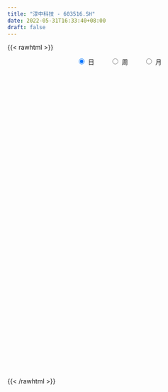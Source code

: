 ```yaml
---
title: "淳中科技 - 603516.SH"
date: 2022-05-31T16:33:40+08:00
draft: false
---
```

{{< rawhtml >}}
    <div style="text-align: center">
        <label style="padding: 1rem;"><input style="margin-right: .5rem" type="radio" name="period" value="D" checked onclick="period_change(this)">日</label>
        <label style="padding: 1rem;"><input style="margin-right: .5rem" type="radio" name="period" value="W" onclick="period_change(this)">周</label>
        <label style="padding: 1rem;"><input style="margin-right: .5rem" type="radio" name="period" value="M" onclick="period_change(this)">月</label>
    </div>
    <div id="chart" style="height: 700px;"></div> 
    <script type="text/javascript">
        const D_v = [8232.01,8136.2,12655.32,11008.61,21297.08,25964.96,22397.15,18623.78,17576.08,10873.96,8667.61,12716.61,11615.35,15107.72,12276.19,26675.96,29258.51,22605.55,11123.27,12324.74,16490.26,17146.35,29547.67,24814.58,22992.19,21947.55,17891.26,17145.14,23410.01,17383.6,16109.15,11382.28,12130.81,25336.29,18485.61,21166.05,26287.69,30319.69,12759.99,9424.96,10066.76,8450.8,14847.33,10930.56,9293.74,12063.27,13335.66,13844.27,18517.15,13749.03,22894.95,23683.69,47711.72,50146.65,42239.18,45461.38,26025.44,36947.02,86386.12,50210.1,43136.54,23296.55,26211.21,16560.08,25133.29,16853.48,19940.46,21852.61,10155.94,16310.23,8770.66,16301.83,16209.45,12284.4,7402.03,13446.4,9435.93,14311.3,19804.44,8092.04,10099.43,12266.6,8578.37,9110.71,7877.93,7381.0,4807.84,4885.95,4530.2,11928.18,4182.83,7259.6,7171.12,4591.12,3696.08,4671.76,5402.0,3645.0,3696.2,3298.8,10953.02,5382.48,8402.28,9672.02,3590.23,13866.38,16902.04,6644.08,3627.67,5591.07,5996.0,4159.98,5947.18,14958.15,6882.04,5446.21,5766.0,7950.52,8924.09,8929.6,23709.6,19165.79,11663.8,8360.7,10682.66,11112.12,9643.8,10693.24,7126.6,8062.8,54974.89,16552.7,16042.72,7521.48,13520.2,68783.41,143596.69,93448.9,140517.53,141464.08,72880.95,60236.53,40727.88,184558.37,140700.49,59249.27,51263.55,38074.38,59673.01,32583.69,42496.59,37605.74,29996.8,33202.0,51845.78,38494.0,27501.16,29048.32,28454.7,39190.83,18759.91,19571.4,18478.24,38757.04,25854.6,23405.59,34052.8,26213.8,15818.48,21147.0,13417.2,22123.39,27404.2,18971.87,14479.2,16619.53,16156.0,18002.88,14361.69,21172.86,17477.49,19882.47,12621.37,42535.04,27873.68,25335.88,30897.0,22055.8,18300.28,16665.83,19643.36,14861.45,17377.6,23523.2,19085.85,25307.77,20815.87,22624.32,25750.0,20747.04,28180.33,25301.44,17282.82,23953.8,23243.64,15403.32,17137.41,16047.74,14381.6,15074.84,14883.76,16411.9,12357.71,14913.66,22201.02,17369.19,16809.24,12985.44,13190.8,18676.44,12273.6,11830.4,11433.7,27877.51,28161.71,23665.92,31372.8,22376.14,17828.48,18209.68,33024.71,36953.6,29030.07,16214.68,14417.58,27197.6,17124.0,11500.06,13395.0,87504.6,58032.27,35875.0,46919.42,99676.06,82535.66,34869.92,26370.3,22841.6,18731.5,23138.54]
const D_histogram = [0.0,-0.0476335043,-0.0924335261,-0.0952906608,-0.1291574851,-0.0913843555,-0.0637619045,-0.0124635358,0.0278223621,0.0157877414,-0.0040096919,-0.0370197128,-0.016329019,0.0137814802,0.0137119761,0.034188992,0.0012094442,-0.0685656246,-0.1168545991,-0.0999816887,-0.1081129423,-0.0679365338,0.0243836608,0.0391922726,0.0070605412,-0.0189816748,-0.0498244164,-0.080063026,-0.0561375619,-0.0727158649,-0.1055032144,-0.1214232716,-0.1338030668,-0.0740613568,-0.0422840548,0.0017434896,0.0630392726,0.1311761344,0.1546045579,0.1396487562,0.1268059409,0.1106492794,0.0522755155,0.0173898835,-0.0122676781,-0.0514821378,-0.1070474401,-0.1321029588,-0.1846799123,-0.1924068254,-0.201894452,-0.1375698537,0.0019266327,0.1360905229,0.1523933898,0.092995879,0.1037520845,0.178362255,0.1269695632,0.0817386384,0.021239471,-0.0181244836,-0.0759789704,-0.1102570793,-0.1628030913,-0.1860720937,-0.1561234622,-0.1291328838,-0.0950911715,-0.0581977359,-0.0344774681,-0.0020098723,-0.01025072,0.0147395848,0.0234833949,0.0315644651,0.0475095067,0.0780905521,0.1066637262,0.1171956209,0.1143495531,0.0879588023,0.0574003948,0.0307169443,0.012168914,0.0046870405,0.0063989886,0.0187851866,0.0290265434,0.0285392186,0.0187798296,-0.0232725088,-0.0388015077,-0.0274097389,-0.0140892859,-0.003991381,0.0161066124,0.0238323298,0.0258456831,0.022237947,0.0014544627,-0.0133410219,-0.0179294704,0.0092286309,0.0253819145,-0.0007413428,-0.0645253921,-0.1139558442,-0.1270902384,-0.1146141544,-0.1065365988,-0.0807132711,-0.0449369768,0.0065811933,0.0238901708,0.0520127674,0.0846949372,0.1026550507,0.1120948152,0.1398860204,0.1874360004,0.1924263851,0.1612661283,0.157603976,0.1672446255,0.1667931745,0.1540118377,0.1275608491,0.1055398494,0.0590082859,0.0815265517,0.09330808,0.0668143124,0.0426408547,-0.0115063149,0.0619629724,0.2045348672,0.2677730381,0.4183916647,0.4237571978,0.40014093,0.3029024126,0.2366270059,0.3061486654,0.2401969264,0.167458426,0.0932721027,0.0061874594,-0.124552748,-0.2165950695,-0.2389478478,-0.2641694897,-0.2572987559,-0.2162958851,-0.1561815212,-0.1758902645,-0.1927977841,-0.2279389054,-0.20758249,-0.1875095903,-0.1619723803,-0.1697112914,-0.1755676432,-0.1174933566,-0.1123760835,-0.113519551,-0.1727942649,-0.1741142895,-0.1825244237,-0.2352628146,-0.2623429145,-0.3151916405,-0.3230435799,-0.3209769905,-0.2838566327,-0.2198036831,-0.1774518192,-0.1712007865,-0.1467733469,-0.1332080062,-0.0980318896,-0.0753732781,-0.0421439286,0.0443239892,0.0705268818,0.0969128505,0.0873288039,0.0949931905,0.0915415545,0.1086705221,0.1250196132,0.1203054229,0.1023684829,0.0561610585,0.0114529538,-0.0450396607,-0.0751454271,-0.0844549284,-0.1226666603,-0.1767174278,-0.1634949184,-0.1385109769,-0.1096572366,-0.0533158249,-0.0289667254,-0.0051904999,0.000699451,0.012611752,0.0307853673,0.0236531887,0.0448480609,0.0700570844,0.0787510697,0.0889859137,0.0800274786,0.0505449747,-0.005413122,-0.0067030447,-0.0219040349,-0.0211606759,-0.0267070958,-0.0126592468,0.0048192181,-0.0046867149,-0.0381210495,-0.0684146428,-0.1463880738,-0.2065823104,-0.2006078216,-0.2062973919,-0.1602318825,-0.0831578896,-0.0218336655,0.0371115049,0.0882574952,0.1347598621,0.157437931,0.1698962495,0.246997146,0.2647302731,0.2650349586,0.2431382442,0.2442767463,0.2504619087,0.1761755292,0.114964334,0.0699942075,0.0463360185,0.0365321546,0.0454152334]
const D_fast = [0.0,-0.0595418803,-0.1274502837,-0.1541300836,-0.2202862792,-0.2053592384,-0.1936772635,-0.1454947788,-0.0982532904,-0.1063409757,-0.127140832,-0.1694057811,-0.152797342,-0.1192414728,-0.1158829829,-0.086858719,-0.1195359057,-0.2064523807,-0.283955005,-0.2920775168,-0.3272370059,-0.3040447309,-0.2056286211,-0.1810219411,-0.2113885372,-0.2421761719,-0.2854750176,-0.3357293838,-0.3258383101,-0.3605955794,-0.4197587324,-0.4660346075,-0.5118651694,-0.4706387986,-0.4494325104,-0.4049690936,-0.3279134924,-0.226982597,-0.164903034,-0.1449466466,-0.1260879768,-0.1145823183,-0.1598872034,-0.1904253646,-0.2231498457,-0.2752348398,-0.3575620022,-0.4156432605,-0.5143901921,-0.5702188115,-0.6301800511,-0.6002479163,-0.4602697717,-0.2920832508,-0.2376820364,-0.2738305774,-0.2371363509,-0.1179356166,-0.1375859175,-0.1623821827,-0.2175714824,-0.2614665579,-0.3383157873,-0.400158166,-0.4934049509,-0.5631919767,-0.5722742108,-0.5775668533,-0.5672979339,-0.5449539323,-0.5298530315,-0.4978879037,-0.5086914315,-0.4800162304,-0.4654015717,-0.4494293852,-0.4216069669,-0.3715032835,-0.3162641778,-0.2764333779,-0.2506920574,-0.2550931077,-0.2713014165,-0.2903056309,-0.3058114327,-0.312121546,-0.3088098508,-0.2917273562,-0.2742293635,-0.2675818837,-0.2726463153,-0.3205167809,-0.3457461567,-0.3412068226,-0.3314086911,-0.3223086315,-0.2981839849,-0.2845001851,-0.2760254111,-0.2740736604,-0.294493529,-0.3126242691,-0.3216950852,-0.2922298262,-0.269731064,-0.296039657,-0.3759550543,-0.4538744675,-0.4987814212,-0.5149588759,-0.53351547,-0.52787046,-0.5033284099,-0.4501649415,-0.4268834213,-0.3857576329,-0.3319017288,-0.2882778526,-0.2508143843,-0.188051674,-0.0936426939,-0.0405457129,-0.0313894377,0.004349404,0.0558012099,0.0970480526,0.1227696751,0.1282088988,0.1325728615,0.1007933695,0.1436932732,0.1788018215,0.169011632,0.155498388,0.0984746397,0.1874346701,0.3811402817,0.5113217121,0.7665382548,0.8778430874,0.9542620521,0.9327491378,0.9256304826,1.0716893085,1.065786801,1.0349129072,0.9840446096,0.898506831,0.7366284367,0.5904373478,0.5083476075,0.4170835933,0.359629638,0.3465585376,0.3676275212,0.3039462118,0.2388392461,0.1467133985,0.1151741913,0.0883696935,0.0734138085,0.0232470745,-0.0265011881,0.0021997594,-0.0207769885,-0.0503003437,-0.1527736238,-0.1976222208,-0.2516634609,-0.3632175555,-0.455883384,-0.5875300201,-0.6761428544,-0.7543205127,-0.7881643131,-0.7790622842,-0.7810733752,-0.817622539,-0.8298884362,-0.8496250971,-0.8389569528,-0.8351416608,-0.8124482935,-0.7148993784,-0.6710647654,-0.6204505841,-0.6082024297,-0.5767897454,-0.5573559928,-0.5130593948,-0.4654554003,-0.4400932348,-0.4324380541,-0.4646052139,-0.5064500802,-0.5742026099,-0.623094733,-0.6535179664,-0.7223963634,-0.8206264879,-0.8482777081,-0.8579215107,-0.8564820796,-0.8134696241,-0.796362206,-0.7738836055,-0.7678187918,-0.7527535528,-0.7268835956,-0.7281024771,-0.6956955897,-0.6529722951,-0.6245905424,-0.59210922,-0.5810607854,-0.5979070456,-0.6552184228,-0.6581841066,-0.6788611056,-0.6834079155,-0.6956311095,-0.6847480721,-0.6660648027,-0.6767424144,-0.7197070115,-0.7671042654,-0.8816747149,-0.993514529,-1.0376919956,-1.0949559139,-1.0889483751,-1.0326638547,-0.9767980469,-0.9085750003,-0.8353646362,-0.7551723038,-0.6931347522,-0.6382023713,-0.4993521882,-0.4154364928,-0.3488730677,-0.3099852211,-0.2477775325,-0.1789768929,-0.2092193901,-0.2416895017,-0.2691610764,-0.2812352607,-0.281906086,-0.2616691988]
const D_slow = [0.0,-0.0119083761,-0.0350167576,-0.0588394228,-0.0911287941,-0.113974883,-0.1299153591,-0.133031243,-0.1260756525,-0.1221287171,-0.1231311401,-0.1323860683,-0.1364683231,-0.133022953,-0.129594959,-0.121047711,-0.1207453499,-0.1378867561,-0.1671004059,-0.192095828,-0.2191240636,-0.2361081971,-0.2300122819,-0.2202142137,-0.2184490784,-0.2231944971,-0.2356506012,-0.2556663577,-0.2697007482,-0.2878797144,-0.314255518,-0.3446113359,-0.3780621026,-0.3965774418,-0.4071484555,-0.4067125831,-0.390952765,-0.3581587314,-0.3195075919,-0.2845954029,-0.2528939176,-0.2252315978,-0.2121627189,-0.207815248,-0.2108821676,-0.223752702,-0.250514562,-0.2835403017,-0.3297102798,-0.3778119861,-0.4282855991,-0.4626780626,-0.4621964044,-0.4281737737,-0.3900754262,-0.3668264565,-0.3408884354,-0.2962978716,-0.2645554808,-0.2441208212,-0.2388109534,-0.2433420743,-0.2623368169,-0.2899010867,-0.3306018596,-0.377119883,-0.4161507486,-0.4484339695,-0.4722067624,-0.4867561964,-0.4953755634,-0.4958780315,-0.4984407115,-0.4947558153,-0.4888849665,-0.4809938503,-0.4691164736,-0.4495938356,-0.422927904,-0.3936289988,-0.3650416105,-0.34305191,-0.3287018113,-0.3210225752,-0.3179803467,-0.3168085866,-0.3152088394,-0.3105125428,-0.3032559069,-0.2961211023,-0.2914261449,-0.2972442721,-0.306944649,-0.3137970837,-0.3173194052,-0.3183172505,-0.3142905974,-0.3083325149,-0.3018710941,-0.2963116074,-0.2959479917,-0.2992832472,-0.3037656148,-0.3014584571,-0.2951129785,-0.2952983142,-0.3114296622,-0.3399186232,-0.3716911828,-0.4003447214,-0.4269788711,-0.4471571889,-0.4583914331,-0.4567461348,-0.4507735921,-0.4377704003,-0.416596666,-0.3909329033,-0.3629091995,-0.3279376944,-0.2810786943,-0.232972098,-0.192655566,-0.153254572,-0.1114434156,-0.069745122,-0.0312421625,0.0006480497,0.0270330121,0.0417850836,0.0621667215,0.0854937415,0.1021973196,0.1128575333,0.1099809545,0.1254716977,0.1766054145,0.243548674,0.3481465901,0.4540858896,0.5541211221,0.6298467252,0.6890034767,0.7655406431,0.8255898747,0.8674544812,0.8907725068,0.8923193717,0.8611811847,0.8070324173,0.7472954553,0.6812530829,0.6169283939,0.5628544227,0.5238090424,0.4798364762,0.4316370302,0.3746523039,0.3227566814,0.2758792838,0.2353861887,0.1929583659,0.1490664551,0.1196931159,0.0915990951,0.0632192073,0.0200206411,-0.0235079313,-0.0691390372,-0.1279547409,-0.1935404695,-0.2723383796,-0.3530992746,-0.4333435222,-0.5043076804,-0.5592586011,-0.603621556,-0.6464217526,-0.6831150893,-0.7164170909,-0.7409250633,-0.7597683828,-0.7703043649,-0.7592233676,-0.7415916472,-0.7173634346,-0.6955312336,-0.671782936,-0.6488975473,-0.6217299168,-0.5904750135,-0.5603986578,-0.534806537,-0.5207662724,-0.517903034,-0.5291629491,-0.5479493059,-0.569063038,-0.5997297031,-0.6439090601,-0.6847827897,-0.7194105339,-0.746824843,-0.7601537992,-0.7673954806,-0.7686931056,-0.7685182428,-0.7653653048,-0.757668963,-0.7517556658,-0.7405436506,-0.7230293795,-0.7033416121,-0.6810951336,-0.661088264,-0.6484520203,-0.6498053008,-0.651481062,-0.6569570707,-0.6622472397,-0.6689240136,-0.6720888253,-0.6708840208,-0.6720556995,-0.6815859619,-0.6986896226,-0.7352866411,-0.7869322187,-0.8370841741,-0.888658522,-0.9287164926,-0.949505965,-0.9549643814,-0.9456865052,-0.9236221314,-0.8899321659,-0.8505726831,-0.8080986208,-0.7463493343,-0.680166766,-0.6139080263,-0.5531234653,-0.4920542787,-0.4294388015,-0.3853949193,-0.3566538358,-0.3391552839,-0.3275712792,-0.3184382406,-0.3070844322]
const D_data = [['2021-05-20', 22.1966, 22.4323, 21.8823, 22.4814],['2021-05-21', 22.5207, 21.6859, 21.6564, 22.5895],['2021-05-24', 21.5975, 21.4109, 21.2636, 21.8823],['2021-05-25', 21.4895, 21.7252, 21.4305, 21.8332],['2021-05-26', 21.8136, 21.1359, 21.018, 21.8136],['2021-05-27', 21.1261, 21.9413, 21.018, 21.9707],['2021-05-28', 21.9413, 21.9118, 21.6073, 22.4913],['2021-05-31', 21.8136, 22.3734, 21.7547, 22.56],['2021-06-01', 22.5306, 22.4716, 22.1181, 22.8645],['2021-06-02', 22.4716, 21.8922, 21.8922, 22.4814],['2021-06-03', 21.9118, 21.6957, 21.6172, 22.0198],['2021-06-04', 21.5877, 21.352, 21.1752, 21.7547],['2021-06-07', 21.5091, 21.9511, 21.46, 21.9707],['2021-06-08', 22.0591, 22.1868, 21.7939, 22.4814],['2021-06-09', 22.285, 21.8823, 21.6859, 22.3832],['2021-06-10', 21.7154, 22.1966, 21.4698, 22.285],['2021-06-11', 22.2654, 21.4895, 21.3618, 22.4422],['2021-06-15', 21.4109, 20.7038, 20.5466, 21.6073],['2021-06-16', 20.7332, 20.5564, 20.4288, 21.018],['2021-06-17', 20.635, 21.1752, 20.4582, 21.2341],['2021-06-18', 21.1064, 20.7725, 20.4779, 21.1064],['2021-06-21', 20.7627, 21.3618, 20.7038, 21.4895],['2021-06-22', 21.2439, 22.3243, 21.2439, 22.3931],['2021-06-23', 22.2654, 21.6368, 21.5091, 22.2654],['2021-06-24', 21.8529, 20.9886, 20.7332, 21.8529],['2021-06-25', 20.9198, 20.8707, 20.7627, 21.3323],['2021-06-28', 20.8118, 20.5957, 20.5368, 20.91],['2021-06-29', 20.5859, 20.3502, 20.2421, 20.8118],['2021-06-30', 20.3698, 20.9198, 20.2814, 21.0082],['2021-07-01', 20.9395, 20.3404, 20.3305, 20.9984],['2021-07-02', 20.3109, 19.8886, 19.7118, 20.4975],['2021-07-05', 19.7412, 19.8296, 19.6627, 19.9868],['2021-07-06', 19.8296, 19.643, 19.4859, 19.9966],['2021-07-07', 19.702, 20.5368, 19.5645, 20.7725],['2021-07-08', 20.6645, 20.3305, 20.0064, 20.6645],['2021-07-09', 20.1537, 20.6154, 19.7412, 20.7234],['2021-07-12', 20.7136, 21.0868, 20.36, 21.4109],['2021-07-13', 21.293, 21.5484, 20.8511, 21.7055],['2021-07-14', 21.5582, 21.3029, 21.2636, 21.6466],['2021-07-15', 21.3029, 20.9198, 20.8413, 21.4993],['2021-07-16', 20.8707, 20.9395, 20.7234, 21.2538],['2021-07-19', 20.9395, 20.8805, 20.5564, 21.077],['2021-07-20', 20.7627, 20.1832, 20.1341, 20.9198],['2021-07-21', 20.193, 20.2225, 20.1832, 20.4877],['2021-07-22', 20.2323, 20.085, 19.9377, 20.36],['2021-07-23', 20.085, 19.7216, 19.6037, 20.2323],['2021-07-26', 19.7216, 19.1618, 19.0145, 19.8395],['2021-07-27', 19.1225, 19.1912, 19.1225, 19.7609],['2021-07-28', 19.2796, 18.4644, 18.1109, 19.368],['2021-07-29', 18.6609, 18.6609, 18.4153, 18.818],['2021-07-30', 18.6805, 18.3761, 18.0716, 18.7296],['2021-08-02', 18.543, 19.2502, 18.3761, 19.2895],['2021-08-03', 19.1028, 20.6252, 19.1028, 20.9788],['2021-08-04', 20.3305, 21.293, 20.3305, 21.902],['2021-08-05', 21.2243, 20.2814, 20.252, 21.293],['2021-08-06', 20.2029, 19.26, 18.2582, 20.2912],['2021-08-09', 19.5252, 20.0359, 19.1323, 20.1145],['2021-08-10', 19.9377, 21.1359, 19.7511, 21.3814],['2021-08-11', 19.9377, 19.702, 19.1028, 19.9377],['2021-08-12', 19.7216, 19.5645, 19.3975, 20.3305],['2021-08-13', 19.6234, 19.093, 18.7689, 19.7609],['2021-08-16', 18.985, 19.0537, 18.7984, 19.26],['2021-08-17', 19.0537, 18.4841, 18.4153, 19.1028],['2021-08-18', 18.268, 18.4153, 18.268, 18.6412],['2021-08-19', 18.1011, 17.7966, 17.6984, 18.1011],['2021-08-20', 17.826, 17.7671, 17.7082, 18.0912],['2021-08-23', 17.7769, 18.2582, 17.7769, 18.2778],['2021-08-24', 18.268, 18.1993, 18.1305, 18.4546],['2021-08-25', 18.1993, 18.2975, 18.1011, 18.3466],['2021-08-26', 18.1796, 18.3957, 18.1796, 18.7591],['2021-08-27', 18.3073, 18.2877, 18.2189, 18.4644],['2021-08-30', 18.5037, 18.4644, 18.2287, 18.543],['2021-08-31', 18.4546, 17.9439, 17.7868, 18.4546],['2021-09-01', 17.9734, 18.3368, 17.8555, 18.5136],['2021-09-02', 18.4546, 18.1698, 18.0421, 18.4546],['2021-09-03', 18.0814, 18.16, 17.9636, 18.4153],['2021-09-06', 18.1698, 18.2877, 18.0028, 18.3171],['2021-09-07', 18.2877, 18.5823, 18.2877, 18.7984],['2021-09-08', 18.5037, 18.7296, 18.5037, 19.0243],['2021-09-09', 18.7787, 18.6412, 18.5725, 18.8082],['2021-09-10', 18.7002, 18.5332, 18.3761, 18.7002],['2021-09-13', 18.5234, 18.1894, 18.1305, 18.5234],['2021-09-14', 18.1502, 17.993, 17.9734, 18.3269],['2021-09-15', 18.0225, 17.8752, 17.7671, 18.1011],['2021-09-16', 17.8948, 17.826, 17.7573, 18.0028],['2021-09-17', 17.8752, 17.8555, 17.7278, 17.9636],['2021-09-22', 17.7868, 17.9144, 17.7082, 17.9636],['2021-09-23', 17.8948, 18.0519, 17.8948, 18.1698],['2021-09-24', 18.0519, 18.0618, 17.9439, 18.1698],['2021-09-27', 18.0618, 17.9341, 17.3841, 18.2091],['2021-09-28', 17.7671, 17.7671, 17.6787, 17.993],['2021-09-29', 17.6787, 17.1778, 17.0501, 17.6787],['2021-09-30', 17.1778, 17.2859, 16.9814, 17.3448],['2021-10-08', 17.3644, 17.5412, 17.2073, 17.5903],['2021-10-11', 17.5609, 17.5707, 17.4725, 17.6885],['2021-10-12', 17.4725, 17.5412, 17.1877, 17.5805],['2021-10-13', 17.5412, 17.7082, 17.3841, 17.7671],['2021-10-14', 17.7082, 17.6002, 17.5412, 17.7278],['2021-10-15', 17.718, 17.5314, 17.3939, 17.718],['2021-10-18', 17.4528, 17.4332, 17.2662, 17.4921],['2021-10-19', 17.2859, 17.1189, 16.8734, 17.2859],['2021-10-20', 17.1189, 17.0501, 16.9028, 17.168],['2021-10-21', 17.0305, 17.0698, 16.7064, 17.1385],['2021-10-22', 16.9912, 17.4823, 16.9028, 17.6394],['2021-10-25', 17.5314, 17.4332, 17.1975, 17.6296],['2021-10-26', 17.3841, 16.8439, 16.726, 17.3841],['2021-10-27', 16.7457, 16.0582, 15.96, 16.8144],['2021-10-28', 16.1957, 15.8126, 15.7144, 16.1957],['2021-10-29', 15.8912, 15.9501, 15.8126, 16.0582],['2021-11-01', 15.9501, 16.1171, 15.793, 16.1859],['2021-11-02', 16.1662, 15.9698, 15.793, 16.2644],['2021-11-03', 15.9698, 16.1466, 15.9698, 16.2153],['2021-11-04', 16.1073, 16.3234, 16.1073, 16.4118],['2021-11-05', 16.3921, 16.6769, 16.2841, 16.9323],['2021-11-08', 16.6868, 16.3823, 16.3135, 16.7948],['2021-11-09', 16.3823, 16.6082, 16.3528, 16.6769],['2021-11-10', 16.6082, 16.8243, 16.4903, 16.893],['2021-11-11', 16.7948, 16.7948, 16.7162, 16.9716],['2021-11-12', 16.9126, 16.7948, 16.6966, 16.9323],['2021-11-15', 16.8341, 17.1778, 16.8243, 17.1778],['2021-11-16', 17.2171, 17.718, 17.168, 17.8555],['2021-11-17', 17.6493, 17.443, 17.168, 17.718],['2021-11-18', 17.4528, 17.0305, 16.893, 17.5903],['2021-11-19', 17.0698, 17.3841, 17.0698, 17.4823],['2021-11-22', 17.3644, 17.6787, 17.3055, 17.7769],['2021-11-23', 17.5412, 17.6984, 17.5412, 17.826],['2021-11-24', 17.6984, 17.6296, 17.4921, 17.8555],['2021-11-25', 17.5805, 17.4627, 17.3841, 17.8162],['2021-11-26', 17.61, 17.4823, 17.1385, 17.61],['2021-11-29', 17.3644, 17.06, 16.9912, 17.3644],['2021-11-30', 17.2073, 17.9243, 17.06, 18.6412],['2021-12-01', 17.8555, 17.9636, 17.718, 18.0323],['2021-12-02', 18.0323, 17.5216, 17.5118, 18.0519],['2021-12-03', 17.61, 17.4725, 17.3055, 17.6787],['2021-12-06', 17.4332, 16.9126, 16.8341, 17.5412],['2021-12-07', 16.9126, 18.6019, 16.9126, 18.6019],['2021-12-08', 18.3859, 20.1832, 18.0323, 20.4582],['2021-12-09', 19.3582, 19.9671, 19.2502, 20.2912],['2021-12-10', 20.5564, 21.9609, 20.4582, 21.9609],['2021-12-13', 23.0806, 20.9591, 20.6154, 23.4243],['2021-12-14', 20.7725, 20.9493, 20.0162, 21.077],['2021-12-15', 20.635, 20.0654, 19.9377, 20.7627],['2021-12-16', 20.0654, 20.3207, 19.8395, 20.3502],['2021-12-17', 20.5761, 22.3538, 20.5761, 22.3538],['2021-12-20', 21.902, 20.9984, 20.9198, 23.4243],['2021-12-21', 21.3225, 20.8216, 20.4975, 21.7841],['2021-12-22', 20.8118, 20.635, 20.0752, 21.018],['2021-12-23', 20.6055, 20.2029, 20.0064, 20.6055],['2021-12-24', 20.2618, 19.1421, 18.9162, 20.4091],['2021-12-27', 19.0537, 19.0046, 18.3859, 19.1028],['2021-12-28', 19.0439, 19.4957, 18.9162, 19.643],['2021-12-29', 19.3484, 19.2305, 19.0341, 19.6234],['2021-12-30', 19.1814, 19.4662, 19.0636, 19.7805],['2021-12-31', 19.2993, 19.918, 19.2796, 20.2323],['2022-01-04', 20.1046, 20.36, 19.643, 20.8216],['2022-01-05', 20.3796, 19.4073, 19.2403, 20.3796],['2022-01-06', 19.3778, 19.26, 19.1028, 19.5743],['2022-01-07', 19.26, 18.7787, 18.7787, 19.6234],['2022-01-10', 18.7787, 19.3091, 18.6609, 19.4662],['2022-01-11', 19.4859, 19.2993, 19.2305, 20.193],['2022-01-12', 19.2305, 19.3877, 19.0832, 19.7412],['2022-01-13', 19.3287, 18.9162, 18.8966, 19.4859],['2022-01-14', 18.8966, 18.7886, 18.7591, 19.2502],['2022-01-17', 18.9555, 19.6332, 18.8278, 19.8591],['2022-01-18', 19.6332, 19.0636, 19.0537, 19.8002],['2022-01-19', 19.0636, 18.9162, 18.6805, 19.26],['2022-01-20', 18.9162, 17.9144, 17.6787, 19.0046],['2022-01-21', 17.9243, 18.3368, 17.9144, 18.6903],['2022-01-24', 18.268, 18.0716, 17.9832, 18.4644],['2022-01-25', 17.9636, 17.168, 17.1484, 18.3368],['2022-01-26', 17.1877, 17.0501, 16.8734, 17.3743],['2022-01-27', 17.0501, 16.2448, 16.2153, 17.3055],['2022-01-28', 16.3234, 16.343, 16.2251, 16.8537],['2022-02-07', 16.8439, 16.1367, 16.0091, 16.8439],['2022-02-08', 16.1466, 16.3725, 16.0091, 16.4019],['2022-02-09', 16.3528, 16.7064, 16.3332, 16.9323],['2022-02-10', 16.7555, 16.4805, 16.4118, 16.7555],['2022-02-11', 16.51, 15.9305, 15.9109, 16.51],['2022-02-14', 15.9305, 16.0189, 15.8126, 16.2742],['2022-02-15', 16.068, 15.7734, 15.6162, 16.2841],['2022-02-16', 15.9109, 15.9796, 15.793, 16.2644],['2022-02-17', 15.9501, 15.8028, 15.7341, 16.1073],['2022-02-18', 15.8225, 15.9305, 15.6555, 15.96],['2022-02-21', 15.9992, 16.8144, 15.8716, 16.8439],['2022-02-22', 16.6475, 16.3037, 16.1662, 16.6475],['2022-02-23', 16.3332, 16.4118, 16.2153, 16.5198],['2022-02-24', 16.3626, 15.9796, 15.7144, 16.5001],['2022-02-25', 15.9894, 16.1662, 15.9894, 16.4019],['2022-02-28', 16.1662, 16.0189, 15.7144, 16.3823],['2022-03-01', 15.9992, 16.3037, 15.9403, 16.3332],['2022-03-02', 16.2448, 16.3921, 16.0876, 16.451],['2022-03-03', 16.4412, 16.176, 16.1564, 16.5001],['2022-03-04', 16.1367, 15.96, 15.8814, 16.2742],['2022-03-07', 15.96, 15.4198, 15.2528, 15.9894],['2022-03-08', 15.4198, 15.1448, 14.9778, 15.5475],['2022-03-09', 15.1448, 14.6341, 14.0742, 15.2725],['2022-03-10', 14.8796, 14.6046, 14.5358, 15.0858],['2022-03-11', 14.6341, 14.6144, 14.0153, 14.6635],['2022-03-14', 14.4867, 13.9564, 13.9466, 14.5358],['2022-03-15', 13.868, 13.2983, 13.2689, 13.9858],['2022-03-16', 13.5046, 13.7992, 13.0724, 13.8287],['2022-03-17', 13.8778, 13.8287, 13.7108, 14.1233],['2022-03-18', 13.593, 13.8189, 13.5635, 14.0153],['2022-03-21', 13.8582, 14.2216, 13.8287, 14.251],['2022-03-22', 14.1332, 13.8974, 13.809, 14.1823],['2022-03-23', 13.8483, 13.8974, 13.8189, 14.0153],['2022-03-24', 13.701, 13.6421, 13.5832, 13.868],['2022-03-25', 13.6421, 13.6617, 13.5733, 14.0742],['2022-03-28', 13.6814, 13.7305, 13.3769, 13.8778],['2022-03-29', 13.8287, 13.3573, 13.259, 13.8876],['2022-03-30', 13.4948, 13.6715, 13.3376, 13.6715],['2022-03-31', 13.6715, 13.7894, 13.5046, 13.9269],['2022-04-01', 13.7894, 13.6323, 13.4555, 13.7894],['2022-04-06', 13.6224, 13.6715, 13.5242, 13.9073],['2022-04-07', 13.6715, 13.4064, 13.3573, 13.7108],['2022-04-08', 13.4064, 13.0037, 12.9546, 13.5144],['2022-04-11', 12.9742, 12.3653, 12.2573, 12.9742],['2022-04-12', 12.3162, 12.7974, 12.2867, 12.8367],['2022-04-13', 12.768, 12.4733, 12.4537, 12.7778],['2022-04-14', 12.493, 12.5224, 12.434, 12.7581],['2022-04-15', 12.4537, 12.3162, 12.1787, 12.5028],['2022-04-18', 12.434, 12.4733, 11.943, 12.493],['2022-04-19', 12.4635, 12.5028, 12.3751, 12.709],['2022-04-20', 12.4242, 12.0903, 11.9822, 12.7189],['2022-04-21', 12.1099, 11.5599, 11.4912, 12.1296],['2022-04-22', 11.5108, 11.2849, 11.2063, 11.7171],['2022-04-25', 11.1965, 10.2046, 10.1653, 11.3144],['2022-04-26', 10.2733, 9.8019, 9.8019, 10.4108],['2022-04-27', 9.6349, 10.2046, 9.5465, 10.2635],['2022-04-28', 10.0081, 9.7724, 9.5269, 10.1358],['2022-04-29', 9.8903, 10.2537, 9.8313, 10.4697],['2022-05-05', 10.2438, 10.7447, 10.0474, 10.8037],['2022-05-06', 10.4796, 10.7447, 10.4796, 11.1474],['2022-05-09', 10.7349, 10.9117, 10.5974, 11.0787],['2022-05-10', 10.9117, 11.0296, 10.7251, 11.0983],['2022-05-11', 11.0197, 11.1965, 10.9215, 12.0314],['2022-05-12', 11.1769, 11.0787, 10.9903, 11.334],['2022-05-13', 11.1376, 11.059, 10.8135, 11.2947],['2022-05-16', 12.051, 12.1689, 11.9233, 12.1689],['2022-05-17', 12.2573, 11.7858, 11.3438, 12.7581],['2022-05-18', 11.668, 11.7367, 11.5403, 11.9331],['2022-05-19', 11.5108, 11.5206, 11.3537, 11.7269],['2022-05-20', 11.5501, 11.8742, 11.5501, 12.5323],['2022-05-23', 11.6974, 12.0903, 11.5894, 13.0626],['2022-05-24', 12.1296, 11.0099, 10.9805, 12.1296],['2022-05-25', 10.98, 10.87, 10.75, 11.11],['2022-05-26', 10.93, 10.81, 10.6, 11.06],['2022-05-27', 10.95, 10.89, 10.79, 11.08],['2022-05-30', 10.88, 10.96, 10.78, 11.0],['2022-05-31', 10.92, 11.18, 10.7, 11.22]]
const W_v = [112.0,46911.52,233745.19,175687.6,497351.52,444453.3199999999,568676.8100000001,369665.79,380288.31,216726.39,509886.0600000001,255580.38,321638.31,165001.48,261896.63,333399.33,465358.08,268722.4400000001,185205.73,154275.61,130777.43,215972.48,202470.49,269267.54,122665.48,145954.69,83198.19,94567.17,89805.02,113955.18,120500.17,105093.99,90628.16,68668.61,56201.58,91251.16,285157.97,222040.41,185644.67,127023.11,197659.98,134932.52,61071.11,54487.49,60052.78,74528.34,320416.3100000001,133785.84,215783.08,141899.42,80118.39,70681.55,116272.38,272689.63,194608.79,264410.73,222528.89,243536.5,205472.82,144963.1,103402.18,104793.57,74673.64,26229.57,72647.22,65820.16,66646.1,75098.62,45176.1,98593.89,74474.67,58546.41,78561.34,115815.42,94454.95,170272.9,170008.14,317951.08,331222.41,290143.52,214313.54,269437.89,205039.7,154177.13,160207.57,23164.05,87547.52,137329.93,170561.82,160197.48,108097.15,101060.45,84836.73,132042.71,201530.79,223229.64,177183.13,129964.18,101565.97,224410.86,164033.41,144607.99,300123.33,208509.93,165211.62,193793.69,134559.42,157618.02,127359.31,100093.72,146497.32,55617.69,75780.67,106979.23,65804.34,58136.02,69495.47,121576.33,77707.21,84391.32,85292.0,116622.09,88503.05,102346.67,201631.37,164337.61,160914.54,90501.42,107005.54,105228.6,212340.38,125110.89,125917.7,79815.86,52701.99,49992.06,26115.95,12124.34,92187.84,74759.68,78954.07,52557.2,43724.93,38620.49,49385.65,55170.18,43062.0,37769.97,45620.3,30340.52,81588.11,49289.79,39302.59,35104.79,43057.01,20202.02,26292.12,107053.63,100784.99,74619.33,85798.7,102280.94,69794.91,35352.15,45507.69,147420.69,61725.99,31513.81,41449.14,40814.34,93323.12,68458.04,94933.73,62543.82,116448.34,91939.16,88501.04,88859.09,55585.7,82341.06,209242.62,242705.22,108054.61,77029.9,65644.11,61743.14,45214.61,14223.99,30541.73,4591.12,21111.04,37708.6,44630.4,36652.38,34968.86,71829.49,49258.42,103154.59,459866.73,499867.8099999999,348960.7,175884.82,146889.26,124455.08,148283.83,99910.27,84229.48,85515.88,148697.4,86848.52,111357.01,117261.63,95785.91,73109.81,54483.87,73935.52,102969.24,122811.81,65983.67,86453.92,241726.29,266293.54,41870.04]
const W_histogram = [0.0,0.5313522507,0.8661137662,1.0002505961,0.9928699646,1.4161053619,1.3600721288,1.1213832123,1.1263486522,1.1405120279,1.004102099,0.5894564266,0.5016833799,0.3722653618,0.2793254792,0.2922613322,0.3613176215,-0.0446685789,-0.2507403256,-0.4867059406,-0.8155447152,-0.8859349024,-0.9309068088,-0.8192617627,-0.7578761181,-0.7941235883,-0.966791551,-1.0215551965,-1.1021932436,-1.1740896203,-1.2041314885,-1.1580801729,-1.1057443551,-1.0366804262,-0.9523202225,-0.9994277997,-0.8556894229,-0.7085259883,-0.5067627637,-0.3838646083,-0.1897338308,-0.1303082451,-0.1069496862,-0.08027883,-0.0766084731,-0.0049580525,0.0799717206,0.1737914433,0.2843466443,0.2467043303,0.191754557,0.042514502,0.0457735452,0.2141765666,0.3314596974,0.493954585,0.5011954468,0.6729031066,0.6890501742,0.677277024,0.5503491056,0.5271199493,0.3489750326,0.2141480054,0.0137129854,-0.1696515057,-0.2720226517,-0.2178505979,-0.196240884,-0.0405343634,0.0702552484,0.1280147376,0.1901107131,0.1980314534,0.2225730525,0.2728799083,0.3765244462,0.5895121493,0.68400308,0.6744039665,0.6104057954,0.6773674222,0.6569445693,0.5408764724,0.34993441,0.1894128433,0.1161660789,0.1697748818,0.177052297,0.1971416451,0.1107760299,0.0283509692,0.0185884221,0.0341745734,0.0827823452,0.2196904807,0.2310520006,0.1863476829,0.2016140689,0.4923594353,0.6096921901,0.589701153,0.6706086913,0.6837009044,0.7223830067,0.5166980391,0.2694402214,-0.0341700617,-0.2063189691,-0.3556010453,-0.6568706604,-0.8571937258,-0.9457462491,-1.0506384797,-1.037869764,-0.9173591688,-0.8439363633,-0.8564402365,-0.9175453801,-0.8611667302,-0.7777738331,-0.5927707818,-0.4862213076,-0.3469387287,-0.1130167351,-0.1206203257,-0.1141439909,-0.1631480715,-0.1212832571,-0.0806370439,0.1517763687,0.2216268069,0.1703517641,-0.0697208471,-0.202297026,-0.3429336768,-0.3741418445,-0.3648422915,-0.2943712836,-0.2107335791,-0.1143298164,-0.0182594801,0.0411579777,-0.027944453,-0.1172125111,-0.0927856853,-0.184226525,-0.2301203382,-0.2821818773,-0.2204458718,-0.273076493,-0.199090229,-0.2082076696,-0.278198979,-0.3195833707,-0.3202030291,-0.1509775436,0.1263619155,0.3875367552,0.4698347212,0.5662039618,0.768269166,0.7495868401,0.7300250517,0.7020430785,0.5195530517,0.3401171624,0.0922523184,-0.0472030065,-0.1658170932,-0.2171389142,-0.273239507,-0.2842716305,-0.3203616697,-0.3175112968,-0.358621799,-0.3152556684,-0.2461953869,-0.2624964719,-0.3389907293,-0.3061552175,-0.2728834095,-0.3144186367,-0.2821081791,-0.2459364544,-0.1767139371,-0.1570677982,-0.1127522517,-0.1177222169,-0.0872457646,-0.0528690223,-0.0202372745,-0.085011718,-0.0630850302,-0.0266799782,0.0470358748,0.1088250492,0.15275938,0.4699159763,0.6792608468,0.5784718884,0.5417414399,0.423628767,0.3330726777,0.2343118655,0.0366448152,-0.1118213648,-0.1950869001,-0.2176345516,-0.2286484172,-0.3040484744,-0.3800528687,-0.4108507416,-0.4026072579,-0.4076474662,-0.4235791685,-0.4664773723,-0.522959284,-0.4866591477,-0.4042753209,-0.2644381329,-0.210151584,-0.1305368636]
const W_fast = [0.0,0.6641903134,1.2154802705,1.5996797494,1.840516609,2.6177783467,2.9017631459,2.9434200324,3.2299726354,3.529264018,3.6438796139,3.3765980481,3.4142458464,3.3778941688,3.3547856559,3.4407868421,3.6001725367,3.1830191916,2.9142623635,2.5566202633,2.02389531,1.7320213972,1.4543227886,1.3611523939,1.233069009,0.9982906418,0.5839247913,0.2737723466,-0.0824140114,-0.4478327932,-0.7789075334,-1.0223762611,-1.246476532,-1.4365827097,-1.5903025616,-1.8872670887,-1.9574510677,-1.9874191302,-1.9123465965,-1.8854145932,-1.7387172733,-1.7118687489,-1.7152476116,-1.7086464628,-1.7241282242,-1.6537173167,-1.5487946136,-1.41152703,-1.2298851679,-1.2058513994,-1.2128625334,-1.3514739629,-1.3367715334,-1.1148243703,-0.9146763152,-0.6286927813,-0.4961530578,-0.1562196213,0.0321899898,0.1897360955,0.2003954536,0.3089462846,0.2180451261,0.1367551002,-0.0602516734,-0.286029041,-0.4564058499,-0.4566964455,-0.4841469527,-0.3385740229,-0.2102205991,-0.1204574254,-0.0108337716,0.046594832,0.1267796942,0.2453065272,0.4430821766,0.803447917,1.0689396176,1.2279414958,1.3165447735,1.5528482559,1.6966615454,1.7158125665,1.6123541066,1.4991857507,1.4549805061,1.5510330294,1.6025735189,1.6719482782,1.6132766706,1.5379393521,1.5328239105,1.5569537051,1.6262570633,1.8180878189,1.887212339,1.889094942,1.9547648453,2.3686000704,2.6383558728,2.765790124,3.014349835,3.1983672743,3.4176451282,3.3411346704,3.161236908,2.8490841095,2.6253554599,2.3871731223,1.9216858421,1.5070643453,1.1820752597,0.8145234091,0.5678246839,0.4589954868,0.3214342015,0.0948202692,-0.1956712194,-0.3545842521,-0.4656348133,-0.4288244574,-0.4438303101,-0.3912824133,-0.1856146035,-0.2233732755,-0.2454329385,-0.335224037,-0.3236800368,-0.3031930847,-0.0328355799,0.0924215601,0.0837344583,-0.1737683646,-0.3569188001,-0.58328887,-0.7080324989,-0.7899435188,-0.7930653318,-0.762111022,-0.6942897135,-0.6027842471,-0.5330772949,-0.6091658389,-0.7277370248,-0.7265066203,-0.8640040912,-0.967427989,-1.0900349974,-1.0834104598,-1.2043102044,-1.1800964976,-1.2412658556,-1.3808069098,-1.5020871442,-1.5827575598,-1.4512764602,-1.1423465222,-0.7842874937,-0.5845308474,-0.3466106164,0.0475218794,0.2162362635,0.379180738,0.5267095345,0.4741077706,0.3797011719,0.1548994074,0.0036433309,-0.1564250291,-0.2620315787,-0.3864420482,-0.4685420793,-0.5847225359,-0.6612499872,-0.7920159392,-0.8274637257,-0.8199522908,-0.9018774939,-1.0631194336,-1.1068227262,-1.1417717705,-1.2619116569,-1.3001282441,-1.325440633,-1.3003966,-1.3200174106,-1.3038899271,-1.3382904465,-1.3296254353,-1.3084659486,-1.2808935194,-1.3669208924,-1.3607654621,-1.3310304047,-1.245555583,-1.1565601463,-1.0744359705,-0.6398003801,-0.2606402979,-0.2168112842,-0.1181063728,-0.1303118539,-0.1375997738,-0.1777826196,-0.3662884661,-0.5427099873,-0.6747472476,-0.751703537,-0.819879507,-0.9712916828,-1.1423092942,-1.2758198525,-1.3682281833,-1.4751802581,-1.5970067525,-1.7565242994,-1.9437460321,-2.0291106828,-2.0477956862,-1.9740680314,-1.9723193785,-1.925338874]
const W_slow = [0.0,0.1328380627,0.3493665042,0.5994291533,0.8476466444,1.2016729849,1.5416910171,1.8220368201,2.1036239832,2.3887519902,2.6397775149,2.7871416216,2.9125624665,3.005628807,3.0754601768,3.1485255098,3.2388549152,3.2276877705,3.1650026891,3.0433262039,2.8394400252,2.6179562996,2.3852295974,2.1804141567,1.9909451271,1.7924142301,1.5507163423,1.2953275432,1.0197792323,0.7262568272,0.4252239551,0.1357039118,-0.1407321769,-0.3999022835,-0.6379823391,-0.887839289,-1.1017616448,-1.2788931418,-1.4055838328,-1.5015499848,-1.5489834425,-1.5815605038,-1.6082979254,-1.6283676329,-1.6475197511,-1.6487592643,-1.6287663341,-1.5853184733,-1.5142318122,-1.4525557296,-1.4046170904,-1.3939884649,-1.3825450786,-1.3290009369,-1.2461360126,-1.1226473663,-0.9973485046,-0.829122728,-0.6568601844,-0.4875409284,-0.349953652,-0.2181736647,-0.1309299065,-0.0773929052,-0.0739646588,-0.1163775353,-0.1843831982,-0.2388458477,-0.2879060687,-0.2980396595,-0.2804758474,-0.248472163,-0.2009444847,-0.1514366214,-0.0957933583,-0.0275733812,0.0665577304,0.2139357677,0.3849365377,0.5535375293,0.7061389781,0.8754808337,1.039716976,1.1749360941,1.2624196966,1.3097729074,1.3388144272,1.3812581476,1.4255212219,1.4748066331,1.5025006406,1.5095883829,1.5142354884,1.5227791318,1.5434747181,1.5983973382,1.6561603384,1.7027472591,1.7531507763,1.8762406352,2.0286636827,2.1760889709,2.3437411438,2.5146663699,2.6952621215,2.8244366313,2.8917966866,2.8832541712,2.8316744289,2.7427741676,2.5785565025,2.3642580711,2.1278215088,1.8651618889,1.6056944479,1.3763546557,1.1653705648,0.9512605057,0.7218741607,0.5065824781,0.3121390199,0.1639463244,0.0423909975,-0.0443436847,-0.0725978684,-0.1027529498,-0.1312889476,-0.1720759655,-0.2023967797,-0.2225560407,-0.1846119485,-0.1292052468,-0.0866173058,-0.1040475176,-0.1546217741,-0.2403551933,-0.3338906544,-0.4251012273,-0.4986940482,-0.5513774429,-0.5799598971,-0.5845247671,-0.5742352726,-0.5812213859,-0.6105245137,-0.633720935,-0.6797775662,-0.7373076508,-0.8078531201,-0.8629645881,-0.9312337113,-0.9810062686,-1.033058186,-1.1026079308,-1.1825037734,-1.2625545307,-1.3002989166,-1.2687084377,-1.1718242489,-1.0543655686,-0.9128145782,-0.7207472867,-0.5333505766,-0.3508443137,-0.1753335441,-0.0454452811,0.0395840095,0.0626470891,0.0508463374,0.0093920641,-0.0448926644,-0.1132025412,-0.1842704488,-0.2643608662,-0.3437386904,-0.4333941402,-0.5122080573,-0.573756904,-0.639381022,-0.7241287043,-0.8006675087,-0.868888361,-0.9474930202,-1.018020065,-1.0795041786,-1.1236826629,-1.1629496124,-1.1911376754,-1.2205682296,-1.2423796707,-1.2555969263,-1.2606562449,-1.2819091744,-1.297680432,-1.3043504265,-1.2925914578,-1.2653851955,-1.2271953505,-1.1097163564,-0.9399011447,-0.7952831726,-0.6598478127,-0.5539406209,-0.4706724515,-0.4120944851,-0.4029332813,-0.4308886225,-0.4796603475,-0.5340689854,-0.5912310897,-0.6672432083,-0.7622564255,-0.8649691109,-0.9656209254,-1.0675327919,-1.1734275841,-1.2900469271,-1.4207867481,-1.542451535,-1.6435203653,-1.7096298985,-1.7621677945,-1.7948020104]
const W_data = [['2018-02-02', 11.37, 13.6421, 11.37, 13.6421],['2018-02-09', 15.0072, 21.9682, 15.0072, 21.9682],['2018-02-14', 24.163, 22.4506, 21.0323, 26.5798],['2018-02-23', 22.2865, 22.026, 20.5017, 22.5615],['2018-03-02', 24.1196, 21.5002, 20.8731, 25.4028],['2018-03-09', 21.9489, 29.1413, 21.7125, 29.1413],['2018-03-16', 32.055, 25.4414, 24.7274, 32.055],['2018-03-23', 25.6392, 23.589, 23.589, 28.109],['2018-03-30', 22.1901, 27.1925, 21.7559, 27.6556],['2018-04-04', 27.974, 28.5914, 25.5668, 28.5914],['2018-04-13', 29.9083, 27.5929, 27.4385, 31.9971],['2018-04-20', 27.9547, 23.6372, 23.5408, 28.22],['2018-04-27', 23.9267, 27.2166, 23.6372, 28.5866],['2018-05-04', 27.1635, 26.8789, 25.0844, 28.138],['2018-05-11', 27.2552, 27.4288, 27.0526, 29.5224],['2018-05-18', 26.9995, 29.2131, 26.8114, 30.858],['2018-05-25', 28.9005, 30.858, 28.615, 31.728],['2018-06-01', 30.3346, 24.5776, 23.796, 30.3346],['2018-06-08', 25.0058, 25.7603, 24.7408, 26.9837],['2018-06-15', 25.6312, 24.3329, 23.7212, 26.2089],['2018-06-22', 23.5921, 21.5326, 20.3907, 24.1154],['2018-06-29', 21.7365, 23.395, 21.7297, 23.6872],['2018-07-06', 23.7212, 23.0279, 22.2259, 24.4621],['2018-07-13', 23.4426, 24.7951, 23.361, 25.468],['2018-07-20', 24.6524, 24.299, 23.7212, 25.203],['2018-07-27', 24.197, 22.79, 22.7697, 25.2505],['2018-08-03', 22.7017, 20.0441, 19.711, 23.0143],['2018-08-10', 20.0169, 20.3092, 19.0857, 20.5267],['2018-08-17', 19.711, 18.9294, 18.474, 20.6898],['2018-08-24', 18.7663, 17.8351, 17.8215, 19.8402],['2018-08-31', 17.9099, 17.2098, 17.2098, 19.6159],['2018-09-07', 17.2981, 17.2981, 16.9991, 18.5488],['2018-09-14', 17.3729, 16.734, 16.3806, 17.536],['2018-09-21', 16.4621, 16.3738, 15.7688, 16.7816],['2018-09-28', 16.3126, 16.1087, 15.7688, 16.7544],['2018-10-12', 15.6329, 13.6686, 12.9617, 15.9863],['2018-10-19', 13.7298, 15.4358, 13.5462, 15.9999],['2018-10-26', 15.4086, 15.4698, 14.8105, 16.9175],['2018-11-02', 15.2931, 16.4213, 14.2939, 16.5097],['2018-11-09', 16.6524, 15.7484, 15.361, 16.7408],['2018-11-16', 15.6329, 17.0535, 15.5241, 17.6448],['2018-11-23', 16.9787, 15.7009, 15.7009, 17.604],['2018-11-30', 15.5174, 15.1503, 14.6202, 15.9456],['2018-12-07', 15.6329, 15.0212, 14.9532, 15.8708],['2018-12-14', 14.7697, 14.5182, 14.2939, 15.2931],['2018-12-21', 14.5998, 15.3066, 14.3755, 15.429],['2018-12-28', 15.7349, 15.6941, 14.9532, 19.0857],['2019-01-04', 15.7281, 16.1631, 15.0756, 16.6524],['2019-01-11', 16.1767, 16.8903, 15.9184, 17.0331],['2019-01-18', 16.6932, 15.2319, 14.7493, 16.8767],['2019-01-25', 15.1979, 14.7357, 14.6813, 15.3406],['2019-02-01', 14.8784, 12.8937, 12.248, 14.9804],['2019-02-15', 12.4723, 14.2463, 12.4723, 14.5862],['2019-02-22', 14.3279, 16.6932, 14.3279, 17.604],['2019-03-01', 16.7884, 16.8631, 16.5369, 17.4205],['2019-03-08', 17.2438, 18.3517, 17.101, 19.8266],['2019-03-15', 19.2353, 17.1146, 16.8903, 19.3644],['2019-03-22', 17.2506, 20.0033, 17.067, 20.2004],['2019-03-29', 19.711, 19.0042, 18.6915, 20.7306],['2019-04-04', 19.1061, 19.1333, 19.0789, 20.0033],['2019-04-12', 19.0653, 17.7467, 17.6788, 19.3508],['2019-04-19', 17.7807, 19.0314, 17.3389, 19.1537],['2019-04-26', 18.9634, 16.8699, 16.8631, 18.9634],['2019-04-30', 16.9379, 16.7748, 15.2115, 17.0263],['2019-05-10', 16.5709, 15.1231, 14.3143, 16.5709],['2019-05-17', 14.7493, 14.2191, 14.1648, 15.3746],['2019-05-24', 14.2871, 14.2599, 13.8317, 15.463],['2019-05-31', 14.2735, 15.8644, 14.2055, 16.0848],['2019-06-06', 15.8644, 15.4579, 15.3822, 16.1881],['2019-06-14', 15.4579, 17.4832, 15.4579, 18.42],['2019-06-21', 17.7312, 17.6141, 16.7461, 17.8001],['2019-06-28', 17.7863, 17.4487, 16.877, 17.8621],['2019-07-05', 17.9034, 17.9241, 17.4694, 18.3925],['2019-07-12', 17.9103, 17.5658, 16.3259, 18.358],['2019-07-19', 17.7863, 18.0136, 16.8288, 18.1789],['2019-07-26', 17.7449, 18.73, 17.3454, 19.2742],['2019-08-02', 18.8265, 20.0802, 18.3925, 20.1835],['2019-08-09', 20.2248, 22.7185, 19.1502, 22.7185],['2019-08-16', 22.5187, 22.6221, 21.7748, 24.9917],['2019-08-23', 22.7116, 22.1605, 21.7128, 24.6955],['2019-08-30', 21.761, 21.885, 21.4854, 23.5589],['2019-09-06', 22.0434, 24.1651, 21.7679, 24.7851],['2019-09-12', 24.6955, 23.8689, 23.3867, 26.8654],['2019-09-20', 23.7793, 22.9389, 22.7323, 24.5853],['2019-09-27', 22.7323, 21.699, 20.8241, 23.3454],['2019-09-30', 21.9745, 21.5268, 21.5061, 22.4361],['2019-10-11', 21.8023, 22.2983, 21.3821, 22.8632],['2019-10-18', 22.5807, 24.1444, 22.5118, 24.2202],['2019-10-25', 24.0067, 24.0687, 22.0503, 24.8333],['2019-11-01', 24.3166, 24.6611, 23.7862, 25.3981],['2019-11-08', 24.6542, 23.4831, 22.8907, 24.6542],['2019-11-15', 23.4211, 23.3454, 21.5612, 23.614],['2019-11-22', 23.2007, 24.2409, 23.0767, 24.42],['2019-11-29', 24.0411, 24.8126, 22.4223, 25.1226],['2019-12-06', 25.1295, 25.6668, 23.7449, 26.8654],['2019-12-13', 25.6255, 27.6232, 25.0262, 27.878],['2019-12-20', 27.4854, 26.8654, 26.521, 28.5876],['2019-12-27', 26.6794, 26.4797, 25.8872, 28.0227],['2020-01-03', 26.1834, 27.5543, 25.6737, 27.6645],['2020-01-10', 27.5543, 32.3763, 27.4165, 33.3131],['2020-01-17', 32.576, 32.0318, 31.7907, 35.607],['2020-01-23', 32.7896, 31.3568, 30.8126, 34.5944],['2020-02-07', 28.2225, 33.6162, 28.2225, 34.0984],['2020-02-14', 33.6162, 33.9124, 31.7976, 36.3579],['2020-02-21', 34.2362, 35.3108, 33.4164, 36.4267],['2020-02-28', 35.8205, 32.6863, 31.1019, 37.8733],['2020-03-06', 33.0651, 31.6599, 31.2259, 34.6219],['2020-03-13', 30.9986, 29.9653, 27.9676, 31.6461],['2020-03-20', 30.3786, 30.6335, 28.0571, 31.3705],['2020-03-27', 29.6208, 30.2201, 28.2431, 31.8665],['2020-04-03', 28.6909, 27.0652, 26.1766, 29.056],['2020-04-10', 27.6645, 26.7139, 25.4257, 28.1467],['2020-04-17', 26.7001, 26.9274, 25.6324, 27.6369],['2020-04-24', 26.9274, 25.6806, 25.6324, 27.8987],['2020-04-30', 25.6944, 26.3143, 24.2202, 26.335],['2020-05-08', 26.2949, 27.4541, 26.0311, 27.8568],['2020-05-15', 28.1067, 26.8641, 26.6003, 28.1136],['2020-05-22', 26.8711, 25.4203, 25.2328, 27.35],['2020-05-29', 25.1287, 24.018, 23.9625, 25.337],['2020-06-05', 24.4137, 24.851, 24.2193, 25.6979],['2020-06-12', 24.9899, 24.969, 24.7122, 26.1005],['2020-06-19', 24.8857, 26.4546, 24.2055, 26.9544],['2020-06-24', 26.7322, 25.8437, 25.7118, 27.2181],['2020-07-03', 25.8992, 26.5864, 25.6077, 26.76],['2020-07-10', 26.7739, 28.5926, 26.7739, 29.7032],['2020-07-17', 28.6551, 26.0728, 25.6632, 30.4043],['2020-07-24', 26.4684, 26.1352, 25.337, 27.5305],['2020-07-31', 25.684, 25.1912, 24.6428, 25.8784],['2020-08-07', 25.5868, 26.1699, 25.4203, 27.6277],['2020-08-14', 26.1561, 26.2671, 25.337, 28.4121],['2020-08-21', 26.3088, 29.4117, 25.9686, 30.5293],['2020-08-28', 29.4533, 28.3219, 27.4194, 30.4043],['2020-09-04', 28.4746, 26.996, 26.1699, 29.0854],['2020-09-11', 26.8641, 23.8653, 23.3239, 26.9544],['2020-09-18', 23.8862, 24.0736, 23.3378, 24.2957],['2020-09-25', 24.0666, 22.9837, 22.4215, 24.2749],['2020-09-30', 23.0601, 23.5599, 22.4284, 24.1569],['2020-10-09', 23.8029, 23.6571, 23.5807, 24.1916],['2020-10-16', 23.8514, 24.3096, 23.671, 25.7187],['2020-10-23', 24.6497, 24.615, 24.3096, 26.1561],['2020-10-30', 24.9205, 25.0523, 24.2888, 26.6767],['2020-11-06', 24.7469, 25.4341, 23.5113, 25.6146],['2020-11-13', 25.927, 25.3231, 24.9968, 26.3782],['2020-11-20', 25.4966, 23.6085, 23.3586, 25.4966],['2020-11-27', 23.5391, 22.7824, 22.4909, 23.6015],['2020-12-04', 22.6922, 23.8584, 22.6436, 24.2541],['2020-12-11', 23.7404, 22.0189, 21.8661, 24.1499],['2020-12-18', 22.0952, 21.9494, 21.4219, 22.3243],['2020-12-25', 21.9494, 21.29, 20.8249, 22.4076],['2020-12-31', 21.3108, 22.4215, 20.8943, 22.4353],['2021-01-08', 22.2132, 20.6861, 19.3116, 23.671],['2021-01-15', 20.6791, 22.005, 20.2834, 22.4492],['2021-01-22', 21.8523, 20.8318, 20.6166, 22.6297],['2021-01-29', 20.9151, 19.506, 19.3186, 21.1026],['2021-02-05', 19.1936, 19.1589, 19.027, 21.1581],['2021-02-10', 19.1173, 19.1242, 18.6036, 19.3602],['2021-02-19', 19.1658, 21.3386, 19.1658, 21.88],['2021-02-26', 21.4427, 23.7126, 21.3525, 24.7747],['2021-03-05', 23.9139, 25.0038, 22.949, 26.3782],['2021-03-12', 23.7751, 23.8792, 23.1156, 26.1699],['2021-03-19', 24.1222, 24.8163, 23.6779, 26.1352],['2021-03-26', 24.8024, 27.3708, 24.4415, 27.5583],['2021-04-02', 27.2112, 25.6216, 25.4827, 27.2667],['2021-04-09', 25.6701, 26.0381, 25.6701, 26.7947],['2021-04-16', 26.045, 26.3413, 25.2606, 26.7047],['2021-04-23', 26.3413, 24.3082, 23.7779, 26.6359],['2021-04-30', 24.2591, 23.7091, 23.2868, 24.6225],['2021-05-07', 23.6699, 21.8725, 21.8234, 23.6699],['2021-05-14', 22.0002, 22.2064, 21.2341, 22.5895],['2021-05-21', 22.2064, 21.6859, 21.3225, 22.5895],['2021-05-28', 21.5975, 21.9118, 21.018, 22.4913],['2021-06-04', 21.8136, 21.352, 21.1752, 22.8645],['2021-06-11', 21.5091, 21.4895, 21.3618, 22.4814],['2021-06-18', 21.4109, 20.7725, 20.4288, 21.6073],['2021-06-25', 20.7627, 20.8707, 20.7038, 22.3931],['2021-07-02', 20.8118, 19.8886, 19.7118, 21.0082],['2021-07-09', 19.7412, 20.6154, 19.4859, 20.7725],['2021-07-16', 20.7136, 20.9395, 20.36, 21.7055],['2021-07-23', 20.9395, 19.7216, 19.6037, 21.077],['2021-07-30', 19.7216, 18.3761, 18.0716, 19.8395],['2021-08-06', 18.543, 19.26, 18.2582, 21.902],['2021-08-13', 19.5252, 19.093, 18.7689, 21.3814],['2021-08-20', 18.985, 17.7671, 17.6984, 19.26],['2021-08-27', 17.7769, 18.2877, 17.7769, 18.7591],['2021-09-03', 18.5037, 18.16, 17.7868, 18.543],['2021-09-10', 18.1698, 18.5332, 18.0028, 19.0243],['2021-09-17', 18.5234, 17.8555, 17.7278, 18.5234],['2021-09-24', 17.7868, 18.0618, 17.7082, 18.1698],['2021-09-30', 18.0618, 17.2859, 16.9814, 18.2091],['2021-10-08', 17.3644, 17.5412, 17.2073, 17.5903],['2021-10-15', 17.5609, 17.5314, 17.1877, 17.7671],['2021-10-22', 17.4528, 17.4823, 16.7064, 17.6394],['2021-10-29', 17.5314, 15.9501, 15.7144, 17.6296],['2021-11-05', 15.9501, 16.6769, 15.793, 16.9323],['2021-11-12', 16.6868, 16.7948, 16.3135, 16.9716],['2021-11-19', 16.8341, 17.3841, 16.8243, 17.8555],['2021-11-26', 17.3644, 17.4823, 17.1385, 17.8555],['2021-12-03', 17.3644, 17.4725, 16.9912, 18.6412],['2021-12-10', 17.4332, 21.9609, 16.8341, 21.9609],['2021-12-17', 23.0806, 22.3538, 19.8395, 23.4243],['2021-12-24', 21.902, 19.1421, 18.9162, 23.4243],['2021-12-31', 19.0537, 19.918, 18.3859, 20.2323],['2022-01-07', 20.1046, 18.7787, 18.7787, 20.8216],['2022-01-14', 18.7787, 18.7886, 18.6609, 20.193],['2022-01-21', 18.9555, 18.3368, 17.6787, 19.8591],['2022-01-28', 18.268, 16.343, 16.2153, 18.4644],['2022-02-11', 16.8439, 15.9305, 15.9109, 16.9323],['2022-02-18', 15.9305, 15.9305, 15.6162, 16.2841],['2022-02-25', 15.9992, 16.1662, 15.7144, 16.8439],['2022-03-04', 16.1662, 15.96, 15.7144, 16.5001],['2022-03-11', 15.96, 14.6144, 14.0153, 15.9894],['2022-03-18', 14.4867, 13.8189, 13.0724, 14.5358],['2022-03-25', 13.8582, 13.6617, 13.5733, 14.251],['2022-04-01', 13.6814, 13.6323, 13.259, 13.9269],['2022-04-08', 13.6224, 13.0037, 12.9546, 13.9073],['2022-04-15', 12.9742, 12.3162, 12.1787, 12.9742],['2022-04-22', 12.434, 11.2849, 11.2063, 12.7189],['2022-04-29', 11.1965, 10.2537, 9.5269, 11.3144],['2022-05-06', 10.2438, 10.7447, 10.0474, 11.1474],['2022-05-13', 10.7349, 11.059, 10.5974, 12.0314],['2022-05-20', 12.051, 11.8742, 11.3438, 12.7581],['2022-05-27', 11.6974, 10.89, 10.6, 13.0626],['2022-06-02', 10.88, 11.18, 10.7, 11.22]]
const M_v = [776566.9300000001,1940325.1300000001,1303831.1400000001,1452029.9299999997,728579.28,772443.24,469940.6899999999,320592.3399999999,677555.54,627225.3900000001,509484.9199999999,632024.8800000001,571056.08,958707.0600000001,454062.06,280212.1,276791.07,541675.25,1241068.05,812026.3400000001,524563.5099999999,457110.28,779056.1900000002,587469.78,867638.5700000001,607258.0,363051.72,326915.03,415133.33,679406.7400000001,568186.01,316042.9600000001,258025.9300000001,190718.22,205533.02,205285.28,196604.78,403056.2099999999,320229.1799999999,225724.19,382206.5600000001,348779.64,669543.6299999998,184856.3,108041.16,255746.84,1524696.96,519538.44,336743.04,453704.89,366558.15,702327.4600000001]
const M_histogram = [0.0,0.2764517379,0.4361421908,0.4018899064,0.2227835135,0.0263948042,-0.4265128601,-0.7604336833,-0.95672717,-1.0625331469,-1.0342469624,-1.1622196746,-0.8851453315,-0.5232920127,-0.398916793,-0.3448234889,-0.17762534,0.0415620972,0.3837375256,0.5687772849,0.8760018859,1.0337770595,1.1729794727,1.5349918141,1.7679982398,1.4546129327,1.134113603,0.7190296916,0.5699203449,0.3517206278,0.3848098473,0.0682160941,-0.0515297441,-0.27362439,-0.4417295677,-0.7212274464,-0.5997327649,-0.3586029626,-0.3380509936,-0.3993195338,-0.5152737585,-0.7278186209,-0.8533528279,-0.9302347959,-1.0137276226,-0.8834402179,-0.6227314035,-0.6479058566,-0.6420051652,-0.7370714161,-0.972116958,-0.995607265]
const M_fast = [0.0,0.3455646724,0.614290673,0.6805108652,0.5571003507,0.3673103424,-0.1922255369,-0.7162547809,-1.1517300601,-1.5231693237,-1.7534448799,-2.1719725107,-2.1161845005,-1.8851541849,-1.8605081634,-1.8926207316,-1.7698289177,-1.5402509562,-1.1021411464,-0.7749070658,-0.2486819934,0.1675374451,0.5999847265,1.3457450214,2.0207510071,2.0710189332,2.0340480042,1.7987215157,1.7920922553,1.661822695,1.7911143764,1.4915746467,1.3589463724,1.0684456291,0.7899080595,0.3301033191,0.3016648095,0.453143871,0.3891830917,0.2280846681,-0.0166879962,-0.4111875139,-0.7500599278,-1.0595005949,-1.3964253272,-1.486997977,-1.3819720135,-1.5691229308,-1.7237235306,-2.0030576355,-2.481132417,-2.7535245402]
const M_slow = [0.0,0.0691129345,0.1781484822,0.2786209588,0.3343168372,0.3409155382,0.2342873232,0.0441789024,-0.1950028901,-0.4606361769,-0.7191979175,-1.0097528361,-1.231039169,-1.3618621722,-1.4615913704,-1.5477972426,-1.5922035776,-1.5818130534,-1.485878672,-1.3436843507,-1.1246838793,-0.8662396144,-0.5729947462,-0.1892467927,0.2527527673,0.6164060005,0.8999344012,1.0796918241,1.2221719103,1.3101020673,1.4063045291,1.4233585526,1.4104761166,1.3420700191,1.2316376272,1.0513307656,0.9013975743,0.8117468337,0.7272340853,0.6274042018,0.4985857622,0.316631107,0.1032929,-0.1292657989,-0.3826977046,-0.6035577591,-0.75924061,-0.9212170741,-1.0817183654,-1.2659862194,-1.5090154589,-1.7579172752]
const M_data = [['2018-02-28', 11.37, 22.8606, 11.37, 26.5798],['2018-03-30', 21.7656, 27.1925, 20.8731, 32.055],['2018-04-27', 27.974, 27.2166, 23.5408, 31.9971],['2018-05-31', 27.1635, 25.4952, 24.5233, 31.728],['2018-06-29', 25.1486, 23.395, 20.3907, 26.9837],['2018-07-31', 23.7212, 22.3075, 21.7977, 25.468],['2018-08-31', 22.4774, 17.2098, 17.2098, 22.5318],['2018-09-28', 17.2981, 16.1087, 15.7688, 18.5488],['2018-10-31', 15.6329, 15.6941, 12.9617, 16.9175],['2018-11-30', 15.5106, 15.1503, 14.6202, 17.6448],['2018-12-28', 15.6329, 15.6941, 14.2939, 19.0857],['2019-01-31', 15.7281, 12.4587, 12.248, 17.0331],['2019-02-28', 12.4384, 16.9583, 12.3228, 17.604],['2019-03-29', 17.1962, 19.0042, 16.6252, 20.7306],['2019-04-30', 19.1061, 16.7748, 15.2115, 20.0033],['2019-05-31', 16.5709, 15.8644, 13.8317, 16.5709],['2019-06-28', 15.8644, 17.4487, 15.3822, 18.42],['2019-07-31', 17.9034, 18.8678, 16.3259, 19.9355],['2019-08-30', 18.8127, 21.885, 18.5509, 24.9917],['2019-09-30', 22.0434, 21.5268, 20.8241, 26.8654],['2019-10-31', 21.8023, 24.7988, 21.3821, 25.3981],['2019-11-29', 24.668, 24.8126, 21.5612, 25.1226],['2019-12-31', 25.1295, 26.1697, 23.7449, 28.5876],['2020-01-23', 26.521, 31.3568, 26.0939, 35.607],['2020-02-28', 28.2225, 32.6863, 28.2225, 37.8733],['2020-03-31', 33.0651, 26.9756, 26.1766, 34.6219],['2020-04-30', 26.8654, 26.3143, 24.2202, 28.1467],['2020-05-29', 26.2949, 24.018, 23.9625, 28.1136],['2020-06-30', 24.4137, 26.5031, 24.2055, 27.2181],['2020-07-31', 26.5864, 25.1912, 24.6428, 30.4043],['2020-08-31', 25.5868, 28.3288, 25.337, 30.5293],['2020-09-30', 27.8221, 23.5599, 22.4215, 28.8078],['2020-10-30', 23.8029, 25.0523, 23.5807, 26.6767],['2020-11-30', 24.7469, 22.9074, 22.4909, 26.3782],['2020-12-31', 22.9074, 22.4215, 20.8249, 24.2541],['2021-01-29', 22.2132, 19.506, 19.3116, 23.671],['2021-02-26', 19.1936, 23.7126, 18.6036, 24.7747],['2021-03-31', 23.9139, 25.9339, 22.949, 27.5583],['2021-04-30', 25.8437, 23.7091, 23.2868, 27.0724],['2021-05-31', 23.6699, 22.3734, 21.018, 23.6699],['2021-06-30', 22.5306, 20.9198, 20.2421, 22.8645],['2021-07-30', 20.9395, 18.3761, 18.0716, 21.7055],['2021-08-31', 18.543, 17.9439, 17.6984, 21.902],['2021-09-30', 17.9734, 17.2859, 16.9814, 19.0243],['2021-10-29', 17.3644, 15.9501, 15.7144, 17.7671],['2021-11-30', 15.9501, 17.9243, 15.793, 18.6412],['2021-12-31', 17.8555, 19.918, 16.8341, 23.4243],['2022-01-28', 20.1046, 16.343, 16.2153, 20.8216],['2022-02-28', 16.8439, 16.0189, 15.6162, 16.9323],['2022-03-31', 15.9992, 13.7894, 13.0724, 16.5001],['2022-04-29', 13.7894, 10.2537, 9.5269, 13.9073],['2022-05-31', 10.2438, 11.18, 10.0474, 13.0626]]
        const D_a = [null,null,null,null,21.018,null,null,null,null,null,null,null,null,22.4814,null,null,null,null,20.4288,null,null,null,22.3931,null,null,null,null,null,null,null,null,null,19.4859,null,null,null,null,21.7055,null,null,null,null,null,null,null,null,null,null,null,null,18.0716,null,null,null,null,null,null,21.3814,null,null,null,null,null,null,17.6984,null,null,null,null,null,null,null,null,null,null,null,null,null,19.0243,null,null,null,null,null,null,null,null,null,null,null,null,null,16.9814,null,null,null,17.7671,null,null,null,null,null,null,null,null,null,null,15.7144,null,null,null,null,null,null,null,null,null,null,null,null,17.8555,null,null,null,null,null,null,null,null,null,null,null,null,null,16.8341,null,null,null,null,23.4243,null,null,null,null,null,null,null,null,null,18.3859,null,null,null,null,20.8216,null,null,null,18.6609,null,null,null,null,19.8591,null,null,null,null,null,null,null,null,null,null,null,null,null,null,null,15.6162,null,null,null,null,null,null,null,null,null,null,null,16.5001,null,null,null,null,null,null,null,null,13.0724,null,null,null,null,null,null,null,null,null,null,13.9269,null,null,null,null,null,null,null,null,null,null,null,null,null,null,null,null,null,9.5269,null,null,null,null,null,null,null,null,null,null,null,null,null,13.0626,null,null,null,null,null,null]
const W_a = [null,null,null,null,null,null,32.055,null,null,null,null,23.5408,null,null,null,null,31.728,null,null,null,null,null,null,null,null,null,null,null,null,null,null,null,null,null,null,12.9617,null,null,null,null,null,null,null,null,null,null,null,null,null,null,null,null,null,null,null,null,null,null,20.7306,null,null,null,null,null,null,null,13.8317,null,null,null,null,null,null,null,null,null,null,null,null,null,null,null,26.8654,null,null,null,null,null,null,null,null,21.5612,null,null,null,null,null,null,null,null,null,null,null,null,null,37.8733,null,null,null,null,null,null,null,null,null,null,null,null,23.9625,null,null,null,null,null,null,null,null,null,null,null,30.5293,null,null,null,null,null,null,null,null,null,null,null,null,null,null,null,null,null,null,null,null,null,null,null,null,18.6036,null,null,null,null,null,27.5583,null,null,null,null,null,null,null,null,null,null,null,null,null,null,null,null,null,null,null,null,null,null,null,null,null,null,null,null,null,null,15.7144,null,null,null,null,null,null,23.4243,null,null,null,null,null,null,null,null,null,null,null,null,null,null,null,null,null,9.5269,null,null,null,null,null]
const M_a = [null,32.055,null,null,null,null,null,null,null,null,null,12.248,null,null,null,null,null,null,null,null,null,null,null,null,37.8733,null,null,null,null,null,null,null,null,null,null,null,null,null,null,null,null,null,null,null,15.7144,null,null,null,null,null,null,null]
        const D_b = [[{ coord: ['2021-05-26', 22.3931] }, { coord: ['2021-08-10', 21.018] }],[{ coord: ['2021-08-19', 17.7671] }, { coord: ['2021-12-06', 17.6984] }],[{ coord: ['2021-12-13', 20.8216] }, { coord: ['2022-01-17', 18.6609] }]]
const W_b = [[{ coord: ['2018-03-16', 31.728] }, { coord: ['2018-10-12', 23.5408] }],[{ coord: ['2018-10-12', 20.7306] }, { coord: ['2019-09-12', 13.8317] }],[{ coord: ['2019-09-12', 26.8654] }, { coord: ['2021-03-26', 23.9625] }]]
const M_b = [[{ coord: ['2018-03-30', 32.055] }, { coord: ['2021-10-29', 15.7144] }]]
    </script>
{{< /rawhtml >}}